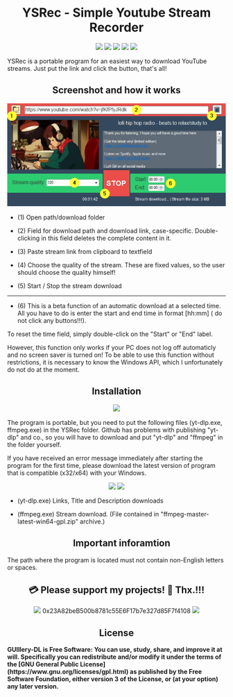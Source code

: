 <h1 align="center"><b>YSRec - Simple Youtube Stream Recorder</b></h1>



<p align="center">        
<a href="https://www.gnu.org/licenses/gpl-3.0" alt="License: GPLv3"><img src="https://img.shields.io/badge/License-GPLv3-brightgreen.svg"></a>  
<a href="" alt=""><img src="https://img.shields.io/badge/Platform-Windows-brightgreen.svg"></a>
<a href="" alt=""><img src="https://img.shields.io/badge/SW--Kind-Portable-orange"></a>
<a href="" alt=""><img src="https://img.shields.io/badge/Language-Visual%20Basic%20.NET%20-brightgreen"></a> 
<a href="" alt=""><img src="https://img.shields.io/badge/Version-2023.03.25-blue"></a>
</p><p align="center">

 
YSRec is a portable program for an easiest way to download YouTube streams. Just put the link and click the button, that's all!


<h2 align="center"><b>Screenshot and how it works</b></h2>

<p align="center"><a href=""><img src="https://raw.githubusercontent.com/testertv/YSRec.github.io/3d281bb235d7ebd96775cfe74b798c1045c485c0/Screenshots/screenshot.jpg"></a></p>



- (1) Open path/download folder

- (2) Field for download path and download link, case-specific. Double-clicking in this field deletes the complete content in it.

- (3) Paste stream link from clipboard to textfield

- (4) Choose the quality of the stream. These are fixed values, so the user should choose the quality himself!

- (5) Start / Stop the stream download
---------------------------------------------------
- (6) This is a beta function of an automatic download at a selected time. All  you have to do is enter the start and end time in format [hh:mm] ( do not click any buttons!!!). 

To reset the time field, simply double-click on the "Start" or "End" label.

However, this function only works if your PC does not log off automaticly and no screen saver is turned on! To be able to use this function without restrictions, it is necessary to know the Windows API, which I unfortunately do not do at the moment.





<h2 align="center"><b>Installation</b></h2>



<p align="center"> 
 <a href="https://github.com/testertv/YSRec.github.io/raw/main/Releases/YSRec_2023.05.09.exe" alt="License: GPLv3"><img src="https://img.shields.io/badge/Download-YSRec-brightgreen.svg" width="250"></a>  
 </p><p align="center">

 

The program is portable, but you need to put the following files (yt-dlp.exe, ffmpeg.exe) in the YSRec folder. Github has problems with publishing "yt-dlp" and co., so you will have to download and put "yt-dlp" and "ffmpeg" in the folder yourself. 
  
  If you have received an error message immediately after starting the program for the first time, please download the latest version of program that is compatible (x32/x64) with your Windows.


<p align="center"> 
<a href="https://github.com/yt-dlp/yt-dlp/releases" alt=""><img src="https://img.shields.io/badge/Download-YT--DLP-red.svg"></a> 
<a href="https://github.com/BtbN/FFmpeg-Builds/releases" alt=""><img src="https://img.shields.io/badge/Download-ffmpeg-green.svg"></a> 
</p><p align="center">

- (yt-dlp.exe) Links, Title and Description downloads
- (ffmpeg.exe) Stream download. (File contained in "ffmpeg-master-latest-win64-gpl.zip" archive.)
  
  <h2 align="center"><b>Important inforamtion</b></h2>
The path where the program is located must not contain non-English letters or spaces.

<h2 align="center"><b>💳 Please support my projects! 🤗 Thx.!!!</b></h2>
<p align="center"> 
 <a href="" alt=""><img src="https://img.shields.io/badge/Ethereum-Wallet%20➡️-blue"></a>  0x23A82beB500b8781c55E6F17b7e327d85F7f4108 <a href="" alt=""><img src="https://img.shields.io/badge/-⬅️%20Wallet-blue"></a> 
</p><p align="center">

<h2 align="center"><b>License</h2>
GUIllery-DL is Free Software: You can use, study, share, and improve it at will. Specifically you can redistribute and/or modify it under the terms of the [GNU General Public License](https://www.gnu.org/licenses/gpl.html) as published by the Free Software Foundation, either version 3 of the License, or (at your option) any later version.
